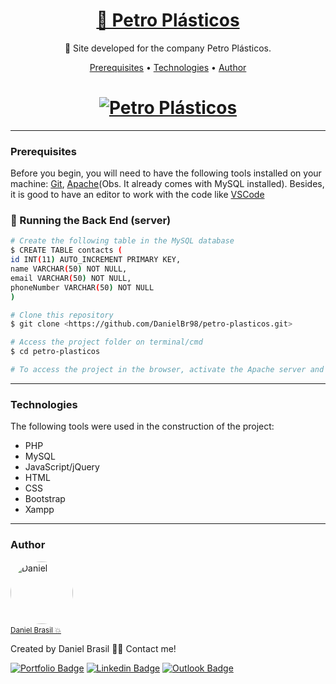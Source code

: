 <h1 align="center">
    <a target="blank" href="https://bit.ly/petroplasticos">🔗 Petro Plásticos</a>
</h1>
<p align="center">📌 Site developed for the company Petro Plásticos.</p>

<p align="center">
 <a href="#prerequisites">Prerequisites</a> • 
 <a href="#technologies">Technologies</a> • 
 <a href="#author">Author</a>
</p>

<h1 align="center">
  <a target="blank" href="https://bit.ly/petroplasticos"><img alt="Petro Plásticos" title="Petro Plásticos" src="https://user-images.githubusercontent.com/43521892/104857440-6899ac00-58f7-11eb-89df-c67419314d74.png"/></a>
</h1>

---
### Prerequisites

Before you begin, you will need to have the following tools installed on your machine:
[Git](https://git-scm.com), [Apache](https://www.apachefriends.org/index.html)(Obs. It already comes with MySQL installed). 
Besides, it is good to have an editor to work with the code like [VSCode](https://code.visualstudio.com/)

### 🎲 Running the Back End (server)

```bash
# Create the following table in the MySQL database
$ CREATE TABLE contacts (
id INT(11) AUTO_INCREMENT PRIMARY KEY,
name VARCHAR(50) NOT NULL,
email VARCHAR(50) NOT NULL,
phoneNumber VARCHAR(50) NOT NULL
)

# Clone this repository
$ git clone <https://github.com/DanielBr98/petro-plasticos.git>

# Access the project folder on terminal/cmd
$ cd petro-plasticos

# To access the project in the browser, activate the Apache server and the MySQL, and then go to <http://localhost/exchange-rates/>
```

---
### Technologies

The following tools were used in the construction of the project:

- PHP
- MySQL
- JavaScript/jQuery
- HTML
- CSS
- Bootstrap
- Xampp

---
### Author

<a href="https://danielbrasil.netlify.app/">
    <img style="border-radius: 50%;" src="https://avatars1.githubusercontent.com/u/43521892?s=460&u=a046dc36c1027811da0f562d64ea2fab5cab97de&v=4" width="100px;" alt="Daniel"/><a/><br>
<a href="https://danielbrasil.netlify.app/" title="Daniel Brasil"><small>Daniel Brasil 💥</small></a>

Created by Daniel Brasil 👋🏽 Contact me!

[![Portfolio Badge](https://img.shields.io/badge/-Portfolio-black?style=flat-square&link=https://danielbrasil.netlify.app/)](https://danielbrasil.netlify.app/)
[![Linkedin Badge](https://img.shields.io/badge/-Daniel-blue?style=flat-square&logo=Linkedin&logoColor=white&link=https://www.linkedin.com/in/daniel-brasil-de-lima-a9b61a143/)](https://www.linkedin.com/in/daniel-brasil-de-lima-a9b61a143/) 
[![Outlook Badge](https://img.shields.io/badge/-danielbrasild10@hotmail.com-blue?style=flat-square&link=mailto:danielbrasild10@hotmail.com)](mailto:danielbrasild10@hotmail.com)
